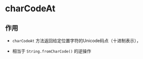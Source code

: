 # charCodeAt

## 作用

+ `charCodeAt` 方法返回给定位置字符的Unicode码点（十进制表示），

+ 相当于 `String.fromCharCode()` 的逆操作
